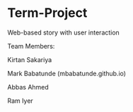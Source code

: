 # Term-Project
Web-based story with user interaction 

Team Members: 

Kirtan Sakariya

Mark Babatunde (mbabatunde.github.io)

Abbas Ahmed

Ram Iyer
